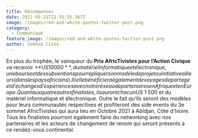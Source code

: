 ```yaml
---
title: Récompenses
date: 2021-05-21T11:55:55.367Z
image: /images/red-and-white-quotes-twitter-post.png
category:
  - Communiqué
feature_image: /images/red-and-white-quotes-twitter-post.png
author: Sokhna Cisse
---
```

En plus du trophée, le vainqueur du **Prix AfricTivistes pour l’Action Civique** va recevoir **US$10 000**, du matériel informatique et électronique, une bourse et des subventions pour répliquer son modèle de projet ou initiative ailleurs (dans les pays africains). Il/elle bénéficiera également de voyages de partage et d’échanges d’expériences avec notre réseau de partenaires en Afrique et en Europe. Quant aux quatre autres finalistes, ils auront chacun US$ 1 500 et du matériel informatique et électronique. Outre le fait qu’ils seront des modèles pour leurs communautés respectives et profiteront des side events du 3e sommet AfricTivistes qui aura lieu en Octobre 2021 à Abidjan, Côte d'Ivoire. Tous les finalistes pourront également faire du networking avec nos partenaires et les acteurs de changement de renom qui seront présents à ce rendez-vous continental.